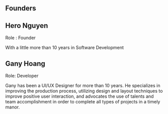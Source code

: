 ## Founders
## Hero Nguyen 

Role : Founder

With a little more than 10 years in Software Development 

## Gany Hoang

Role: Developer

Gany has been a UI/UX Designer for more than 10 years. He specializes in improving the production process, utilizing design and layout techniques to improve positive user interaction, and advocates the use of talents and team accomplishment in order to complete all types of projects in a timely manor.
